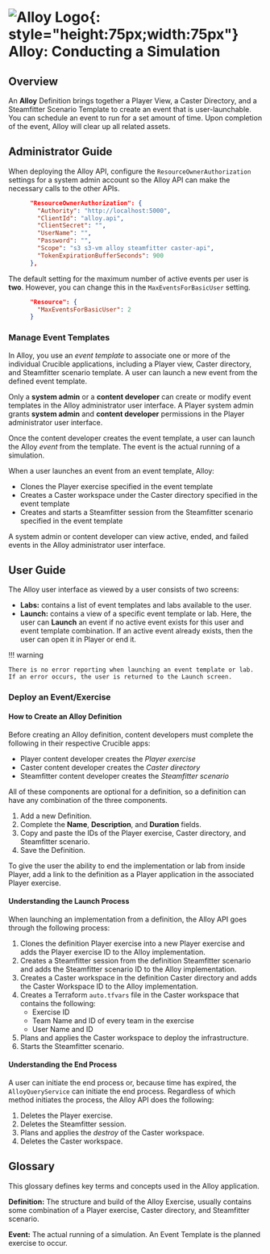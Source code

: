 # ![Alloy Logo](../assets/img/crucible-icon-alloy.svg){: style="height:75px;width:75px"} **Alloy:** Conducting a Simulation

## Overview

An **Alloy** Definition brings together a Player View, a Caster Directory, and a Steamfitter Scenario Template to create an event that is user-launchable. You can schedule an event to run for a set amount of time. Upon completion of the event, Alloy will clear up all related assets.

## Administrator Guide

When deploying the Alloy API, configure the `ResourceOwnerAuthorization` settings for a system admin account so the Alloy API can make the necessary calls to the other APIs.

```json
      "ResourceOwnerAuthorization": {
        "Authority": "http://localhost:5000",
        "ClientId": "alloy.api",
        "ClientSecret": "",
        "UserName": "",
        "Password": "",
        "Scope": "s3 s3-vm alloy steamfitter caster-api",
        "TokenExpirationBufferSeconds": 900
      },
```

The default setting for the maximum number of active events per user is **two**. However, you can change this in the `MaxEventsForBasicUser` setting.

```json
      "Resource": {
        "MaxEventsForBasicUser": 2
      }
```

### Manage Event Templates

In Alloy, you use an *event template* to associate one or more of the individual Crucible applications, including a Player view, Caster directory, and Steamfitter scenario template. A user can launch a new event from the defined event template.

Only a **system admin** or a **content developer** can create or modify event templates in the Alloy administrator user interface. A Player system admin grants **system admin** and **content developer** permissions in the Player administrator user interface.

Once the content developer creates the event template, a user can launch the Alloy *event* from the template. The event is the actual running of a simulation.

When a user launches an event from an event template, Alloy:

- Clones the Player exercise specified in the event template
- Creates a Caster workspace under the Caster directory specified in the event template
- Creates and starts a Steamfitter session from the Steamfitter scenario specified in the event template

A system admin or content developer can view active, ended, and failed events in the Alloy administrator user interface.

<!-- ### Events -->

## User Guide

The Alloy user interface as viewed by a user consists of two screens:

- **Labs:** contains a list of event templates and labs available to the user.
- **Launch:** contains a view of a specific event template or lab. Here, the user can **Launch** an event if no active event exists for this user and event template combination. If an active event already exists, then the user can open it in Player or end it.

!!! warning

    There is no error reporting when launching an event template or lab. If an error occurs, the user is returned to the Launch screen.

### Deploy an Event/Exercise

#### How to Create an Alloy Definition

Before creating an Alloy definition, content developers must complete the following in their respective Crucible apps:

- Player content developer creates the *Player exercise*
- Caster content developer creates the *Caster directory*
- Steamfitter content developer creates the *Steamfitter scenario*

All of these components are optional for a definition, so a definition can have any combination of the three components.

 1. Add a new Definition.
 2. Complete the **Name**, **Description**, and **Duration** fields.
 3. Copy and paste the IDs of the Player exercise, Caster directory, and Steamfitter scenario.
 4. Save the Definition.

To give the user the ability to end the implementation or lab from inside Player, add a link to the definition as a Player application in the associated Player exercise.

#### Understanding the Launch Process

When launching an implementation from a definition, the Alloy API goes through the following process:

1. Clones the definition Player exercise into a new Player exercise and adds the Player exercise ID to the Alloy implementation.
2. Creates a Steamfitter session from the definition Steamfitter scenario and adds the Steamfitter scenario ID to the Alloy implementation.
3. Creates a Caster workspace in the definition Caster directory and adds the Caster Workspace ID to the Alloy implementation.
4. Creates a Terraform `auto.tfvars` file in the Caster workspace that contains the following:
    - Exercise ID
    - Team Name and ID of every team in the exercise
    - User Name and ID
5. Plans and applies the Caster workspace to deploy the infrastructure.
6. Starts the Steamfitter scenario.

#### Understanding the End Process

A user can initiate the end process or, because time has expired, the `AlloyQueryService` can initiate the end process. Regardless of which method initiates the process, the Alloy API does the following:

 1. Deletes the Player exercise.
 2. Deletes the Steamfitter session.
 3. Plans and applies the *destroy* of the Caster workspace.
 4. Deletes the Caster workspace.

<!-- ### Invite Others to Event/Exercise -->

<!-- ## Alloy Tips -->

## Glossary

This glossary defines key terms and concepts used in the Alloy application.

**Definition:** The structure and build of the Alloy Exercise, usually contains some combination of a Player exercise, Caster directory, and Steamfitter scenario.

**Event:** The actual running of a simulation. An Event Template is the planned exercise to occur.
